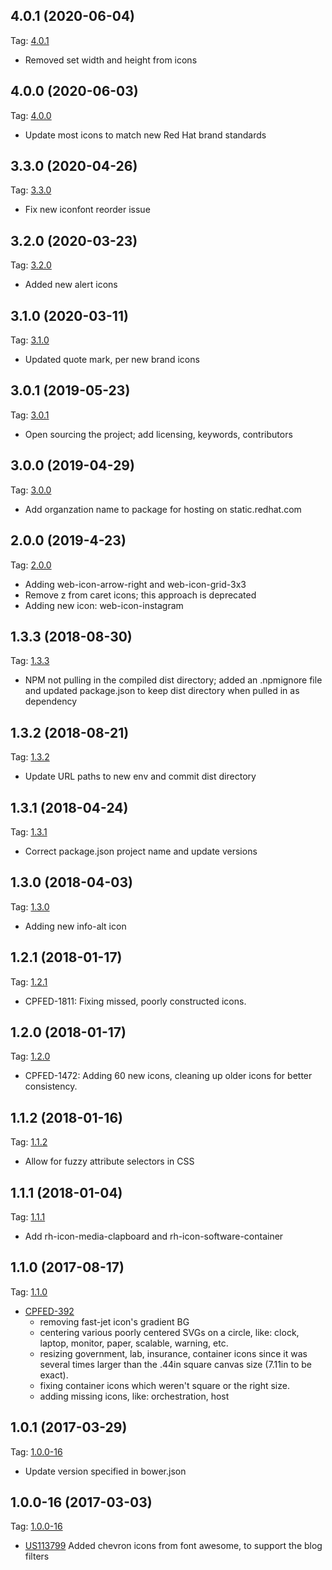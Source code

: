 ## 4.0.1 (2020-06-04)
Tag: [4.0.1](https://github.com/RedHatOfficial/rh-iconfont/tags/4.0.1)
-  Removed set width and height from icons

## 4.0.0 (2020-06-03)
Tag: [4.0.0](https://github.com/RedHatOfficial/rh-iconfont/tags/4.0.0)
-  Update most icons to match new Red Hat brand standards

## 3.3.0 (2020-04-26)
Tag: [3.3.0](https://github.com/RedHatOfficial/rh-iconfont/tags/3.3.0)
-  Fix new iconfont reorder issue

## 3.2.0 (2020-03-23)
Tag: [3.2.0](https://github.com/RedHatOfficial/rh-iconfont/tags/3.2.0)
-  Added new alert icons

## 3.1.0 (2020-03-11)
Tag: [3.1.0](https://github.com/RedHatOfficial/rh-iconfont/tags/3.1.0)
-  Updated quote mark, per new brand icons

## 3.0.1 (2019-05-23)
Tag: [3.0.1](https://github.com/RedHatOfficial/rh-iconfont/tags/3.0.1)
-  Open sourcing the project; add licensing, keywords, contributors

## 3.0.0 (2019-04-29)
Tag: [3.0.0](https://github.com/RedHatOfficial/rh-iconfont/tags/3.0.0)
-  Add organzation name to package for hosting on static.redhat.com

## 2.0.0 (2019-4-23)
Tag: [2.0.0](https://github.com/RedHatOfficial/rh-iconfont/tags/2.0.0)
-   Adding web-icon-arrow-right and web-icon-grid-3x3
-   Remove z from caret icons; this approach is deprecated
-   Adding new icon: web-icon-instagram

## 1.3.3 (2018-08-30)
Tag: [1.3.3](https://github.com/RedHatOfficial/rh-iconfont/tags/1.3.3)
-   NPM not pulling in the compiled dist directory; added an .npmignore file and updated package.json to keep dist directory when pulled in as dependency

## 1.3.2 (2018-08-21)
Tag: [1.3.2](https://github.com/RedHatOfficial/rh-iconfont/tags/1.3.2)
-   Update URL paths to new env and commit dist directory

## 1.3.1 (2018-04-24)
Tag: [1.3.1](https://github.com/RedHatOfficial/rh-iconfont/tags/1.3.1)
 - Correct package.json project name and update versions

## 1.3.0 (2018-04-03)
Tag: [1.3.0](https://github.com/RedHatOfficial/rh-iconfont/tags/1.3.0)
 - Adding new info-alt icon

## 1.2.1 (2018-01-17)
Tag: [1.2.1](https://github.com/RedHatOfficial/rh-iconfont/tags/1.2.1)
 - CPFED-1811: Fixing missed, poorly constructed icons.

## 1.2.0 (2018-01-17)
Tag: [1.2.0](https://github.com/RedHatOfficial/rh-iconfont/tags/1.2.0)
 - CPFED-1472: Adding 60 new icons, cleaning up older icons for better consistency.

## 1.1.2 (2018-01-16)
Tag: [1.1.2](https://github.com/RedHatOfficial/rh-iconfont/tags/1.1.2)
 - Allow for fuzzy attribute selectors in CSS

## 1.1.1 (2018-01-04)
Tag: [1.1.1](https://github.com/RedHatOfficial/rh-iconfont/tags/1.1.1)
 - Add rh-icon-media-clapboard and rh-icon-software-container

## 1.1.0 (2017-08-17)
Tag: [1.1.0](https://github.com/RedHatOfficial/rh-iconfont/tags/1.1.0)

- [CPFED-392](https://projects.engineering.redhat.com/projects/CPFED/issues/CPFED-392)
  	- removing fast-jet icon's gradient BG
	- centering various poorly centered SVGs on a circle, like: clock, laptop, monitor, paper, scalable, warning, etc.
	- resizing government, lab, insurance, container icons since it was several times larger than the .44in square canvas size (7.11in to be exact).
	- fixing container icons which weren't square or the right size.
	- adding missing icons, like: orchestration, host

## 1.0.1 (2017-03-29)
Tag: [1.0.0-16](https://github.com/RedHatOfficial/rh-iconfont/tags/1.0.1)

- Update version specified in bower.json

## 1.0.0-16 (2017-03-03)
Tag: [1.0.0-16](https://github.com/RedHatOfficial/rh-iconfont/tags/1.0.0-16)

- [US113799](https://rally1.rallydev.com/#/9696608831d/detail/userstory/85951328724) Added chevron icons from font awesome, to support the blog filters

